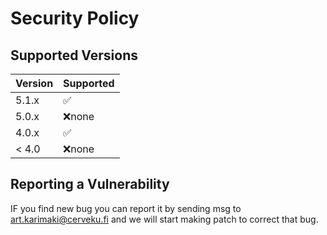 # Security Policy

## Supported Versions

| Version | Supported          |
| ------- | ------------------ |
| 5.1.x   | :white_check_mark: |
| 5.0.x   | :x:none                |
| 4.0.x   | :white_check_mark: |
| < 4.0   | :x:none                |

## Reporting a Vulnerability
 IF you find new bug you can report it by sending msg to art.karimaki@cerveku.fi and we will start making patch to correct that bug.
